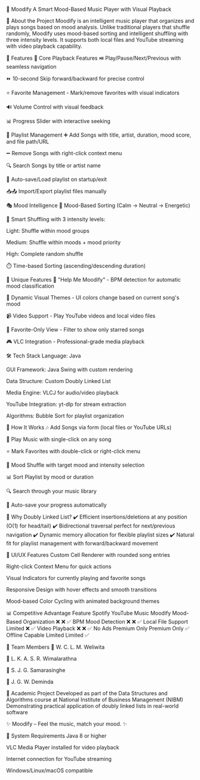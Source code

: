 🎵 Moodify
A Smart Mood-Based Music Player with Visual Playback

📌 About the Project
Moodify is an intelligent music player that organizes and plays songs based on mood analysis. Unlike traditional players that shuffle randomly, Moodify uses mood-based sorting and intelligent shuffling with three intensity levels. It supports both local files and YouTube streaming with video playback capability.

🚀 Features
🎵 Core Playback Features
⏯️ Play/Pause/Next/Previous with seamless navigation

⏩ 10-second Skip forward/backward for precise control

⭐ Favorite Management - Mark/remove favorites with visual indicators

🔊 Volume Control with visual feedback

📊 Progress Slider with interactive seeking

🎼 Playlist Management
➕ Add Songs with title, artist, duration, mood score, and file path/URL

➖ Remove Songs with right-click context menu

🔍 Search Songs by title or artist name

💾 Auto-save/Load playlist on startup/exit

📥📤 Import/Export playlist files manually

🎭 Mood Intelligence
🎯 Mood-Based Sorting (Calm → Neutral → Energetic)

🔀 Smart Shuffling with 3 intensity levels:

Light: Shuffle within mood groups

Medium: Shuffle within moods + mood priority

High: Complete random shuffle

⏱️ Time-based Sorting (ascending/descending duration)

🌟 Unique Features
🎵 "Help Me Moodify" - BPM detection for automatic mood classification

🎨 Dynamic Visual Themes - UI colors change based on current song's mood

📹 Video Support - Play YouTube videos and local video files

🔄 Favorite-Only View - Filter to show only starred songs

🎮 VLC Integration - Professional-grade media playback

🛠️ Tech Stack
Language: Java

GUI Framework: Java Swing with custom rendering

Data Structure: Custom Doubly Linked List

Media Engine: VLCJ for audio/video playback

YouTube Integration: yt-dlp for stream extraction

Algorithms: Bubble Sort for playlist organization

📖 How It Works
🎶 Add Songs via form (local files or YouTube URLs)

🎵 Play Music with single-click on any song

⭐ Mark Favorites with double-click or right-click menu

🔀 Mood Shuffle with target mood and intensity selection

📊 Sort Playlist by mood or duration

🔍 Search through your music library

💾 Auto-save your progress automatically

🎯 Why Doubly Linked List?
✔️ Efficient insertions/deletions at any position (O(1) for head/tail)
✔️ Bidirectional traversal perfect for next/previous navigation
✔️ Dynamic memory allocation for flexible playlist sizes
✔️ Natural fit for playlist management with forward/backward movement

🎨 UI/UX Features
Custom Cell Renderer with rounded song entries

Right-click Context Menu for quick actions

Visual Indicators for currently playing and favorite songs

Responsive Design with hover effects and smooth transitions

Mood-based Color Cycling with animated background themes

📊 Competitive Advantage
Feature	Spotify	YouTube Music	Moodify
Mood-Based Organization	❌	❌	✅
BPM Mood Detection	❌	❌	✅
Local File Support	Limited	❌	✅
Video Playback	❌	❌	✅
No Ads	Premium Only	Premium Only	✅
Offline Capable	Limited	Limited	✅

👥 Team Members
👤 W. C. L. M. Weliwita

👤 L. K. A. S. R. Wimalarathna

👤 S. J. G. Samarasinghe

👤 J. G. W. Deminda

📜 Academic Project
Developed as part of the Data Structures and Algorithms course at
National Institute of Business Management (NIBM)
Demonstrating practical application of doubly linked lists in real-world software

✨ Moodify – Feel the music, match your mood. ✨

🔧 System Requirements
Java 8 or higher

VLC Media Player installed for video playback

Internet connection for YouTube streaming

Windows/Linux/macOS compatible
